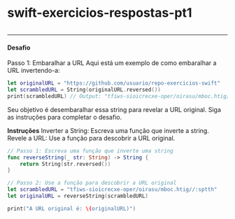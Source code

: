 # swift-exercicios-respostas-pt1

```swift
```


--- 

#### Desafio


Passo 1: Embaralhar a URL
Aqui está um exemplo de como embaralhar a URL invertendo-a:

```swift
let originalURL = "https://github.com/usuario/repo-exercicios-swift"
let scrambledURL = String(originalURL.reversed())
print(scrambledURL) // Output: "tfiws-sioicrecxe-oper/oirasu/mboc.htig//:sptth"
```

Seu objetivo é desembaralhar essa string para revelar a URL original. Siga as instruções para completar o desafio.

**Instruções**
Inverter a String: Escreva uma função que inverte a string.
Revele a URL: Use a função para descobrir a URL original.

```swift
// Passo 1: Escreva uma função que inverte uma string
func reverseString(_ str: String) -> String {
    return String(str.reversed())
}

// Passo 2: Use a função para descobrir a URL original
let scrambledURL = "tfiws-sioicrecxe-oper/oirasu/mboc.htig//:sptth"
let originalURL = reverseString(scrambledURL)

print("A URL original é: \(originalURL)")
```
